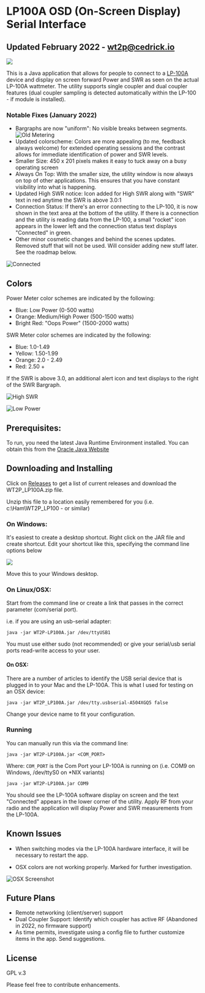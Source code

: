 # LP100A OSD (On-Screen Display) Serial Interface
## Updated February 2022 - wt2p@cedrick.io

![](img/meter_high_power.png)

This is a Java application that allows for people to connect to a [LP-100A](http://www.telepostinc.com/lp100.html) 
device and display on screen forward Power and SWR as seen on the actual LP-100A wattmeter. 
The utility supports single coupler and dual coupler features (dual coupler sampling
is detected automatically within the LP-100 - if module is installed).

### Notable Fixes (January 2022)

* Bargraphs are now "uniform": No visible breaks between segments.
![Old Metering](img/meter_mid_power_old.png)
* Updated colorscheme: Colors are more appealing (to me, feedback always welcome) for extended 
operating sessions and the contrast allows for immediate identification of power and SWR levels.
* Smaller Size: 450 x 201 pixels makes it easy to tuck away on a busy operating screen
* Always On Top: With the smaller size, the utility window is now always on top of other
applications. This ensures that you have constant visibility into what is happening.
* Updated High SWR notice: Icon added for High SWR along with "SWR" text in red
anytime the SWR is above 3.0:1
* Connection Status: If there's an error connecting to the LP-100, it is now shown 
in the text area at the bottom of the utility. If there is a connection and the utility
is reading data from the LP-100, a small "rocket" icon appears in the lower left
and the connection status text displays "Connected" in green.
* Other minor cosmetic changes and behind the scenes updates. Removed stuff that will not be 
used. Will consider adding new stuff later. See the roadmap below.

![Connected](img/meter_new_connected.png)
 
## Colors

Power Meter color schemes are indicated by the following:
 * Blue: Low Power (0-500 watts)
 * Orange: Medium/High Power (500-1500 watts)
 * Bright Red: "Oops Power" (1500-2000 watts)

SWR Meter color schemes are indicated by the following:
* Blue: 1.0-1.49
* Yellow: 1.50-1.99
* Orange: 2.0 - 2.49
* Red: 2.50 +

If the SWR is above 3.0, an additional alert icon and text displays to the right of the SWR Bargraph.

![High SWR](img/meter_hi_swr.png)


![Low Power](img/meter_low_power.png)

## Prerequisites:

To run, you need the latest Java Runtime Environment installed. You can obtain this
from the [Oracle Java Website](https://java.com)

## Downloading and Installing

Click on [Releases](https://github.com/chibondking/wt2p_lp100a/releases) to get a list of current releases and download the WT2P_LP100A.zip file.

Unzip this file to a location easily remembered for you (i.e. c:\Ham\WT2P_LP100 - or similar)

### On Windows:

It's easiest to create a desktop shortcut. Right click on the JAR file and create shortcut. Edit your shortcut like this, specifying the command line options below

![](img/windows_shortcut.png)

Move this to your Windows desktop.

### On Linux/OSX:

Start from the command line or create a link that passes in the correct parameter (com/serial port).

i.e. if you are using an usb-serial adapter:

`java -jar WT2P-LP100A.jar /dev/ttyUSB1`

You must use either sudo (not recommended) or give your serial/usb serial ports read-write access to your user.

#### On OSX:

There are a number of articles to identify the USB serial device that is plugged
in to your Mac and the LP-100A. This is what I used for testing on an OSX device:

`java -jar WT2P_LP100A.jar /dev/tty.usbserial-A504XGQ5 false`

Change your device name to fit your configuration.

### Running

You can manually run this via the command line:

`java -jar WT2P-LP100A.jar <COM_PORT>`

Where:
`COM_PORT` is the Com Port your LP-100A is running on (i.e. COM9 on Windows, /dev/ttyS0 on *NIX variants)

`java -jar WT2P-LP100A.jar COM9`

You should see the LP-100A software display on screen and the text "Connected" appears in the lower corner of the utility. 
Apply RF from your radio and the application will display Power and SWR measurements from the LP-100A.

## Known Issues

* When switching modes via the LP-100A hardware interface, it will be necessary to restart the app.

* OSX colors are not working properly. Marked for further investigation.

![OSX Screenshot](img/osx_screenshot.png)

## Future Plans

* Remote networking (client/server) support
* Dual Coupler Support: Identify which coupler has active RF (Abandoned in 2022, no firmware support)
* As time permits, investigate using a config file to further customize items in the app. Send suggestions.

## License
GPL v.3

Please feel free to contribute enhancements.